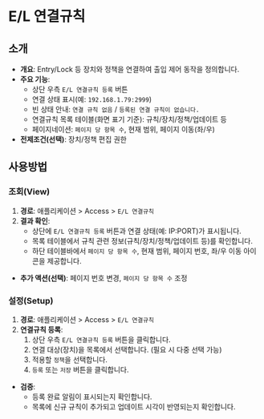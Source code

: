 # E/L 연결규칙

## 소개

- **개요**: Entry/Lock 등 장치와 정책을 연결하여 출입 제어 동작을 정의합니다.
- **주요 기능**:
  - 상단 우측 `E/L 연결규칙 등록` 버튼
  - 연결 상태 표시(예: `192.168.1.79:2999`)
  - 빈 상태 안내: `연결 규칙 없음` / `등록된 연결 규칙이 없습니다.`
  - 연결규칙 목록 테이블(화면 표기 기준): 규칙/장치/정책/업데이트 등
  - 페이지네이션: `페이지 당 항목 수`, 현재 범위, 페이지 이동(좌/우)
- **전제조건(선택)**: 장치/정책 편집 권한

## 사용방법

### 조회(View)

1. **경로**: 애플리케이션 > Access > `E/L 연결규칙`
2. **결과 확인**:
   - 상단에 `E/L 연결규칙 등록` 버튼과 연결 상태(예: IP:PORT)가 표시됩니다.
   - 목록 테이블에서 규칙 관련 정보(규칙/장치/정책/업데이트 등)를 확인합니다.
   - 하단 테이블바에서 `페이지 당 항목 수`, 현재 범위, 페이지 번호, 좌/우 이동 아이콘을 제공합니다.

- **추가 액션(선택)**: 페이지 번호 변경, `페이지 당 항목 수` 조정

### 설정(Setup)

1. **경로**: 애플리케이션 > Access > `E/L 연결규칙`
2. **연결규칙 등록**:
   1. 상단 우측 `E/L 연결규칙 등록` 버튼을 클릭합니다.
   2. 연결 대상(장치)을 목록에서 선택합니다. (필요 시 다중 선택 가능)
   3. 적용할 `정책`을 선택합니다.
   4. `등록` 또는 `저장` 버튼을 클릭합니다.

- **검증**:
  - 등록 완료 알림이 표시되는지 확인합니다.
  - 목록에 신규 규칙이 추가되고 업데이트 시각이 반영되는지 확인합니다.

